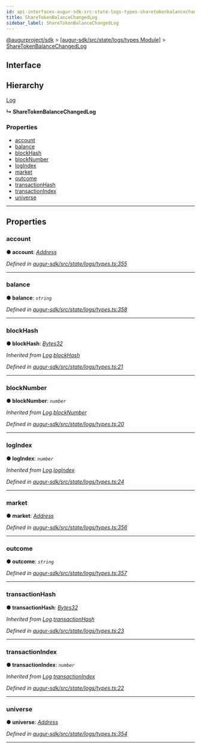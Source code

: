 ```yaml
---
id: api-interfaces-augur-sdk-src-state-logs-types-sharetokenbalancechangedlog
title: ShareTokenBalanceChangedLog
sidebar_label: ShareTokenBalanceChangedLog
---
```


[@augurproject/sdk](api-readme.md) > [[augur-sdk/src/state/logs/types Module]](api-modules-augur-sdk-src-state-logs-types-module.md) > [ShareTokenBalanceChangedLog](api-interfaces-augur-sdk-src-state-logs-types-sharetokenbalancechangedlog.md)

## Interface

## Hierarchy

 [Log](api-interfaces-augur-sdk-src-state-logs-types-log.md)

**↳ ShareTokenBalanceChangedLog**

### Properties

* [account](api-interfaces-augur-sdk-src-state-logs-types-sharetokenbalancechangedlog.md#account)
* [balance](api-interfaces-augur-sdk-src-state-logs-types-sharetokenbalancechangedlog.md#balance)
* [blockHash](api-interfaces-augur-sdk-src-state-logs-types-sharetokenbalancechangedlog.md#blockhash)
* [blockNumber](api-interfaces-augur-sdk-src-state-logs-types-sharetokenbalancechangedlog.md#blocknumber)
* [logIndex](api-interfaces-augur-sdk-src-state-logs-types-sharetokenbalancechangedlog.md#logindex)
* [market](api-interfaces-augur-sdk-src-state-logs-types-sharetokenbalancechangedlog.md#market)
* [outcome](api-interfaces-augur-sdk-src-state-logs-types-sharetokenbalancechangedlog.md#outcome)
* [transactionHash](api-interfaces-augur-sdk-src-state-logs-types-sharetokenbalancechangedlog.md#transactionhash)
* [transactionIndex](api-interfaces-augur-sdk-src-state-logs-types-sharetokenbalancechangedlog.md#transactionindex)
* [universe](api-interfaces-augur-sdk-src-state-logs-types-sharetokenbalancechangedlog.md#universe)

---

## Properties

<a id="account"></a>

###  account

**● account**: *[Address](api-modules-augur-sdk-src-state-logs-types-module.md#address)*

*Defined in [augur-sdk/src/state/logs/types.ts:355](https://github.com/AugurProject/augur/blob/3727cd4ec9/packages/augur-sdk/src/state/logs/types.ts#L355)*

___
<a id="balance"></a>

###  balance

**● balance**: *`string`*

*Defined in [augur-sdk/src/state/logs/types.ts:358](https://github.com/AugurProject/augur/blob/3727cd4ec9/packages/augur-sdk/src/state/logs/types.ts#L358)*

___
<a id="blockhash"></a>

###  blockHash

**● blockHash**: *[Bytes32](api-modules-augur-sdk-src-state-logs-types-module.md#bytes32)*

*Inherited from [Log](api-interfaces-augur-sdk-src-state-logs-types-log.md).[blockHash](api-interfaces-augur-sdk-src-state-logs-types-log.md#blockhash)*

*Defined in [augur-sdk/src/state/logs/types.ts:21](https://github.com/AugurProject/augur/blob/3727cd4ec9/packages/augur-sdk/src/state/logs/types.ts#L21)*

___
<a id="blocknumber"></a>

###  blockNumber

**● blockNumber**: *`number`*

*Inherited from [Log](api-interfaces-augur-sdk-src-state-logs-types-log.md).[blockNumber](api-interfaces-augur-sdk-src-state-logs-types-log.md#blocknumber)*

*Defined in [augur-sdk/src/state/logs/types.ts:20](https://github.com/AugurProject/augur/blob/3727cd4ec9/packages/augur-sdk/src/state/logs/types.ts#L20)*

___
<a id="logindex"></a>

###  logIndex

**● logIndex**: *`number`*

*Inherited from [Log](api-interfaces-augur-sdk-src-state-logs-types-log.md).[logIndex](api-interfaces-augur-sdk-src-state-logs-types-log.md#logindex)*

*Defined in [augur-sdk/src/state/logs/types.ts:24](https://github.com/AugurProject/augur/blob/3727cd4ec9/packages/augur-sdk/src/state/logs/types.ts#L24)*

___
<a id="market"></a>

###  market

**● market**: *[Address](api-modules-augur-sdk-src-state-logs-types-module.md#address)*

*Defined in [augur-sdk/src/state/logs/types.ts:356](https://github.com/AugurProject/augur/blob/3727cd4ec9/packages/augur-sdk/src/state/logs/types.ts#L356)*

___
<a id="outcome"></a>

###  outcome

**● outcome**: *`string`*

*Defined in [augur-sdk/src/state/logs/types.ts:357](https://github.com/AugurProject/augur/blob/3727cd4ec9/packages/augur-sdk/src/state/logs/types.ts#L357)*

___
<a id="transactionhash"></a>

###  transactionHash

**● transactionHash**: *[Bytes32](api-modules-augur-sdk-src-state-logs-types-module.md#bytes32)*

*Inherited from [Log](api-interfaces-augur-sdk-src-state-logs-types-log.md).[transactionHash](api-interfaces-augur-sdk-src-state-logs-types-log.md#transactionhash)*

*Defined in [augur-sdk/src/state/logs/types.ts:23](https://github.com/AugurProject/augur/blob/3727cd4ec9/packages/augur-sdk/src/state/logs/types.ts#L23)*

___
<a id="transactionindex"></a>

###  transactionIndex

**● transactionIndex**: *`number`*

*Inherited from [Log](api-interfaces-augur-sdk-src-state-logs-types-log.md).[transactionIndex](api-interfaces-augur-sdk-src-state-logs-types-log.md#transactionindex)*

*Defined in [augur-sdk/src/state/logs/types.ts:22](https://github.com/AugurProject/augur/blob/3727cd4ec9/packages/augur-sdk/src/state/logs/types.ts#L22)*

___
<a id="universe"></a>

###  universe

**● universe**: *[Address](api-modules-augur-sdk-src-state-logs-types-module.md#address)*

*Defined in [augur-sdk/src/state/logs/types.ts:354](https://github.com/AugurProject/augur/blob/3727cd4ec9/packages/augur-sdk/src/state/logs/types.ts#L354)*

___


